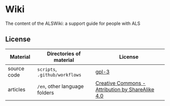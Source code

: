 # Wiki

The content of the ALSWiki: a support guide for people with ALS

## License

| Material    | Directories of material       | License            |
|-------------|-------------------------------|--------------------|
| source code | `scripts`, `.github/workflows`| [gpl-3](./LICENSE) |
| articles    | `/en`, other language folders | [Creative Commons - Attribution by ShareAlike 4.0](https://creativecommons.org/licenses/by-sa/4.0/legalcode) |
